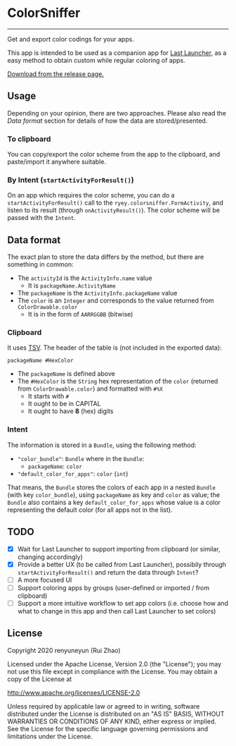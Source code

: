 # ColorSniffer

------

Get and export color codings for your apps.

This app is intended to be used as a companion app for [Last Launcher](https://github.com/SubhamTyagi/Last-Launcher), as a easy method to obtain custom while regular coloring of apps.

[Download from the release page.](https://github.com/renyuneyun/ColorSniffer/releases)

## Usage

Depending on your opinion, there are two approaches. Please also read the *Data format* section for details of how the data are stored/presented.

### To clipboard

You can copy/export the color scheme from the app to the clipboard, and paste/import it anywhere suitable.

### By Intent (`startActivityForResult()`)

On an app which requires the color scheme, you can do a `startActivityForResult()` call to the `ryey.colorsniffer.FormActivity`, and listen to its result (through `onActivityResult()`). The color scheme will be passed with the `Intent`.

## Data format

The exact plan to store the data differs by the method, but there are something in common:

- The `activityId` is the `ActivityInfo.name` value
	- It is `packageName.ActivityName`
- The `packageName` is the `ActivityInfo.packageName` value
- The `color` is an `Integer` and corresponds to the value returned from `ColorDrawable.color`
	- It is in the form of `AARRGGBB` (bitwise)


### Clipboard

It uses [TSV](https://en.wikipedia.org/wiki/Tab-separated_values). The header of the table is (not included in the exported data):

```
packageName	#HexColor
```

- The `packageName` is defined above
- The `#HexColor` is the `String` hex representation of the `color` (returned from `ColorDrawable.color`) and formatted with `#%X`
	- It starts with `#`
	- It ought to be in CAPITAL
	- It ought to have **8** (hex) digits

### Intent

The information is stored in a `Bundle`, using the following method:

- `"color_bundle"`: `Bundle` where in the `Bundle`:
	- `packageName`: `color`
- `"default_color_for_apps"`: `color` (`int`)

That means, the `Bundle` stores the colors of each app in a nested `Bundle` (with key `color_bundle`), using `packageName` as key and `color` as value; the `Bundle` also contains a key `default_color_for_apps` whose value is a color representing the default color (for all apps not in the list).

## TODO

- [x] Wait for Last Launcher to support importing from clipboard (or similar, changing accordingly)
- [x] Provide a better UX (to be called from Last Launcher), possibily through `startActivityForResult()` and return the data through `Intent`?
- [ ] A more focused UI
- [ ] Support coloring apps by groups (user-defined or imported / from clipboard)
- [ ] Support a more intuitive workflow to set app colors (i.e. choose how and what to change in this app and then call Last Launcher to set colors)

## License

Copyright 2020 renyuneyun (Rui Zhao)

Licensed under the Apache License, Version 2.0 (the "License");
you may not use this file except in compliance with the License.
You may obtain a copy of the License at

   http://www.apache.org/licenses/LICENSE-2.0

Unless required by applicable law or agreed to in writing, software
distributed under the License is distributed on an "AS IS" BASIS,
WITHOUT WARRANTIES OR CONDITIONS OF ANY KIND, either express or implied.
See the License for the specific language governing permissions and
limitations under the License.


